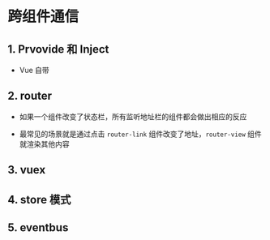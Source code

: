 # 跨组件通信

## 1. Prvovide 和 Inject

+ Vue 自带

## 2. router

+ 如果一个组件改变了状态栏，所有监听地址栏的组件都会做出相应的反应

+ 最常见的场景就是通过点击 `router-link` 组件改变了地址，`router-view` 组件就渲染其他内容

## 3. vuex

## 4. store 模式

## 5. eventbus
